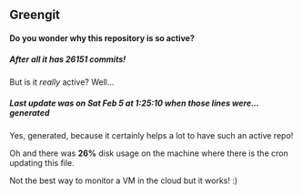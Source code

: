 ## Greengit

#### Do you wonder why this repository is so active?

##### After all it has 26151 commits!

But is it *really* active? Well...

##### Last update was on Sat Feb 5 at 1:25:10 when those lines were... generated

Yes, generated, because it certainly helps a lot to have such an active repo!

Oh and there was **26%** disk usage on the machine
where there is the cron updating this file.

Not the best way to monitor a VM in the cloud but it works! :)
